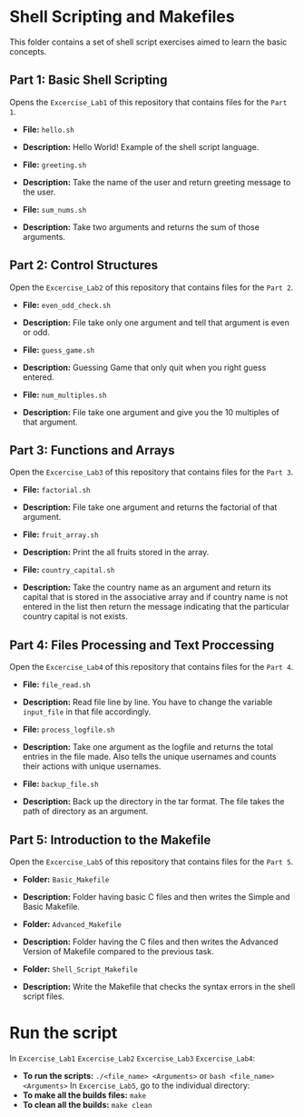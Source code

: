 # Shell Scripting and Makefiles

This folder contains a set of shell script exercises aimed to learn the basic concepts.

## Part 1: Basic Shell Scripting
Opens the `Excercise_Lab1` of this repository that contains files for the `Part 1`.

- **File:** `hello.sh`
- **Description:** Hello World! Example of the shell script language.

- **File:** `greeting.sh`
- **Description:** Take the name of the user and return greeting message to the user.

- **File:** `sum_nums.sh`
- **Description:** Take two arguments and returns the sum of those arguments.

## Part 2: Control Structures
Open the `Excercise_Lab2` of this repository that contains files for the `Part 2`.

- **File:** `even_odd_check.sh`
- **Description:** File take only one argument and tell that argument is even or odd.

- **File:** `guess_game.sh`
- **Description:** Guessing Game that only quit when you right guess entered.

- **File:** `num_multiples.sh`
- **Description:** File take one argument and give you the 10 multiples of that argument.

## Part 3: Functions and Arrays
Open the `Excercise_Lab3` of this repository that contains files for the `Part 3`.

- **File:** `factorial.sh`
- **Description:** File take one argument and returns the factorial of that argument.

- **File:** `fruit_array.sh`
- **Description:** Print the all fruits stored in the array.

- **File:** `country_capital.sh`
- **Description:** Take the country name as an argument and return its capital that is stored in the associative array and if country name is not entered in the list then return the message indicating that the particular country capital is not exists.

## Part 4: Files Processing and Text Proccessing
Open the `Excercise_Lab4` of this repository that contains files for the `Part 4`.

- **File:** `file_read.sh`
- **Description:** Read file line by line. You have to change the variable `input_file` in that file accordingly.

- **File:** `process_logfile.sh`
- **Description:** Take one argument as the logfile and returns the total entries in the file made. Also tells the unique usernames and counts their actions with unique usernames.

- **File:** `backup_file.sh`
- **Description:** Back up the directory in the tar format. The file takes the path of directory as an argument.

## Part 5: Introduction to the Makefile
Open the `Excercise_Lab5` of this repository that contains files for the `Part 5`.

- **Folder:** `Basic_Makefile`
- **Description:** Folder having basic C files and then writes the Simple and Basic Makefile.

- **Folder:** `Advanced_Makefile`
- **Description:** Folder having the C files and then writes the Advanced Version of Makefile compared to the previous task.

- **Folder:** `Shell_Script_Makefile`
- **Description:** Write the Makefile that checks the syntax errors in the shell script files.

# Run the script
In `Excercise_Lab1` `Excercise_Lab2` `Excercise_Lab3` `Excercise_Lab4`:
- **To run the scripts:** `./<file_name> <Arguments>` or `bash <file_name> <Arguments>`
In `Excercise_Lab5`, go to the individual directory:
- **To make all the builds files:** `make`
- **To clean all the builds:** `make clean`
